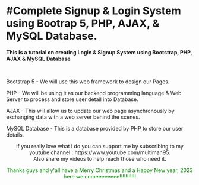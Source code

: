 <h1>#Complete Signup & Login System using Bootrap 5, PHP, AJAX, & MySQL Database.</h1>

<b>This is a tutorial on creating Login & Signup System using Bootstrap, PHP, AJAX & MySQL Database</b>

<br/>

<p>Bootstrap 5 - We will use this web framework to design our Pages.</p>
<p>PHP - We will be using it as our backend programming language & Web Server to process and store user detail into Database.</p>
<p>AJAX - This will allow us to update our web page asynchronously by exchanging data with a web server behind the scenes.</p>
<p>MySQL Database - This is a database provided by PHP to store our user details.</p>


<center>
  
  <p>If you really love what i do you can support me by subscribing to my youtube channel : https://www.youtube.com/multiman95.<br/>
    Also share my videos to help reach those who need it.</p>

<p style='color:green !important;'>Thanks guys and y'all have a Merry Christmas and a Happy New year, 2023 here we comeeeeeeee!!!!!!!!!!!<p>
</center>
